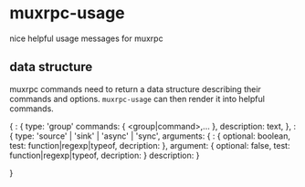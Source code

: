 
# muxrpc-usage

nice helpful usage messages for muxrpc

## data structure

muxrpc commands need to return a data structure describing their commands and options.
`muxrpc-usage` can then render it into helpful commands.

{
  <group>: {
    type: 'group'
    commands: {
      <group|command>,...
    },
    description: text,
  },
  <command>: {
    type: 'source' | 'sink' | 'async' | 'sync',
    arguments: {
      <arg>: {
        optional: boolean,
        test: function|regexp|typeof,
        decription: <text>
    },
    argument: {
      optional: false,
      test: function|regexp|typeof,
      decription: <text>
    }
    description: <text>
  }

}








